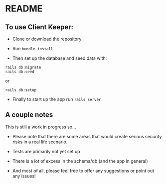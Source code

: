 # README

## To use Client Keeper:

* Clone or download the repository

* Run `bundle install`

*  Then set up the database and seed data with:
```
rails db:migrate
rails db:seed
```
or
```
rails db:setup
```

* Finally to start up the app run `rails server`


## A couple notes
This is still a work in progress so...

* Please note that there are some areas that would create serious security risks in a real life scenario.

* Tests are primarily not yet set up

* There is a lot of excess in the schema/db (and the app in general)

* And most of all, please feel free to offer any suggestions or point out any issues!
